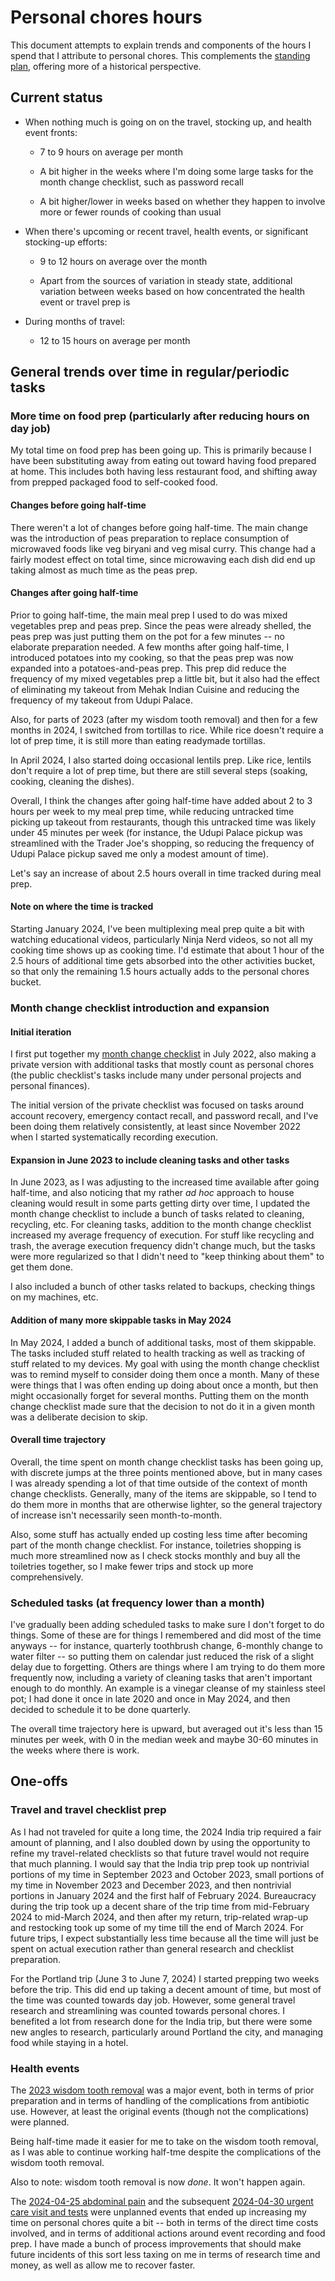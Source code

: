 # Personal chores hours

This document attempts to explain trends and components of the hours I
spend that I attribute to personal chores. This complements the
[standing plan](../standing-plan-for-the-next-few-months.md), offering
more of a historical perspective.

## Current status

* When nothing much is going on on the travel, stocking up, and health
  event fronts:

  * 7 to 9 hours on average per month

  * A bit higher in the weeks where I'm doing some large tasks for the
    month change checklist, such as password recall

  * A bit higher/lower in weeks based on whether they happen to
    involve more or fewer rounds of cooking than usual

* When there's upcoming or recent travel, health events, or
  significant stocking-up efforts:

  * 9 to 12 hours on average over the month

  * Apart from the sources of variation in steady state, additional
    variation between weeks based on how concentrated the health event
    or travel prep is

* During months of travel:

  * 12 to 15 hours on average per month

## General trends over time in regular/periodic tasks

### More time on food prep (particularly after reducing hours on day job)

My total time on food prep has been going up. This is primarily
because I have been substituting away from eating out toward having
food prepared at home. This includes both having less restaurant food,
and shifting away from prepped packaged food to self-cooked food.

#### Changes before going half-time

There weren't a lot of changes before going half-time. The main change
was the introduction of peas preparation to replace consumption of
microwaved foods like veg biryani and veg misal curry. This change had
a fairly modest effect on total time, since microwaving each dish did
end up taking almost as much time as the peas prep.

#### Changes after going half-time

Prior to going half-time, the main meal prep I used to
do was mixed vegetables prep and peas prep. Since the peas were
already shelled, the peas prep was just putting them on the pot for a
few minutes -- no elaborate preparation needed. A few months after
going half-time, I introduced potatoes into my cooking, so that the
peas prep was now expanded into a potatoes-and-peas prep. This prep
did reduce the frequency of my mixed vegetables prep a little bit, but
it also had the effect of eliminating my takeout from Mehak Indian
Cuisine and reducing the frequency of my takeout from Udupi Palace.

Also, for parts of 2023 (after my wisdom tooth removal) and then for a
few months in 2024, I switched from tortillas to rice. While rice
doesn't require a lot of prep time, it is still more than eating
readymade tortillas.

In April 2024, I also started doing occasional lentils prep. Like
rice, lentils don't require a lot of prep time, but there are still
several steps (soaking, cooking, cleaning the dishes).

Overall, I think the changes after going half-time have added about
2 to 3 hours per week to my meal prep time, while reducing
untracked time picking up takeout from restaurants, though this
untracked time was likely under 45 minutes per week (for instance, the
Udupi Palace pickup was streamlined with the Trader Joe's shopping, so
reducing the frequency of Udupi Palace pickup saved me only a modest
amount of time).

Let's say an increase of about 2.5 hours overall in time tracked
during meal prep.

#### Note on where the time is tracked

Starting January 2024, I've been multiplexing meal prep quite a bit
with watching educational videos, particularly Ninja Nerd videos, so
not all my cooking time shows up as cooking time. I'd estimate that
about 1 hour of the 2.5 hours of additional time gets absorbed into
the other activities bucket, so that only the remaining 1.5 hours
actually adds to the personal chores bucket.

### Month change checklist introduction and expansion

#### Initial iteration

I first put together my [month change
checklist](../month-change-checklist.md) in July 2022, also making a
private version with additional tasks that mostly count as personal
chores (the public checklist's tasks include many under personal
projects and personal finances).

The initial version of the private checklist was focused on tasks
around account recovery, emergency contact recall, and password
recall, and I've been doing them relatively consistently, at least
since November 2022 when I started systematically recording execution.

#### Expansion in June 2023 to include cleaning tasks and other tasks

In June 2023, as I was adjusting to the increased time available after
going half-time, and also noticing that my rather *ad hoc* approach to
house cleaning would result in some parts getting dirty over time, I
updated the month change checklist to include a bunch of tasks related
to cleaning, recycling, etc. For cleaning tasks, addition to the month
change checklist increased my average frequency of execution. For
stuff like recycling and trash, the average execution frequency didn't
change much, but the tasks were more regularized so that I didn't need
to "keep thinking about them" to get them done.

I also included a bunch of other tasks related to backups, checking
things on my machines, etc.

#### Addition of many more skippable tasks in May 2024

In May 2024, I added a bunch of additional tasks, most of them
skippable. The tasks included stuff related to health tracking as well
as tracking of stuff related to my devices. My goal with using the
month change checklist was to remind myself to consider doing them
once a month. Many of these were things that I was often ending up
doing about once a month, but then might occasionally forget for
several months. Putting them on the month change checklist made sure
that the decision to not do it in a given month was a deliberate
decision to skip.

#### Overall time trajectory

Overall, the time spent on month change checklist tasks has been going
up, with discrete jumps at the three points mentioned above, but in
many cases I was already spending a lot of that time outside of the
context of month change checklists. Generally, many of the items are
skippable, so I tend to do them more in months that are otherwise
lighter, so the general trajectory of increase isn't necessarily seen
month-to-month.

Also, some stuff has actually ended up costing less time after
becoming part of the month change checklist. For instance, toiletries
shopping is much more streamlined now as I check stocks monthly and
buy all the toiletries together, so I make fewer trips and stock up
more comprehensively.

### Scheduled tasks (at frequency lower than a month)

I've gradually been adding scheduled tasks to make sure I don't forget
to do things. Some of these are for things I remembered and did most
of the time anyways -- for instance, quarterly toothbrush change,
6-monthly change to water filter -- so putting them on calendar just
reduced the risk of a slight delay due to forgetting. Others are
things where I am trying to do them more frequently now, including a
variety of cleaning tasks that aren't important enough to do
monthly. An example is a vinegar cleanse of my stainless steel pot; I
had done it once in late 2020 and once in May 2024, and then decided
to schedule it to be done quarterly.

The overall time trajectory here is upward, but averaged out it's less
than 15 minutes per week, with 0 in the median week and maybe 30-60
minutes in the weeks where there is work.

## One-offs

### Travel and travel checklist prep

As I had not traveled for quite a long time, the 2024 India trip
required a fair amount of planning, and I also doubled down by using
the opportunity to refine my travel-related checklists so that future
travel would not require that much planning. I would say that the
India trip prep took up nontrivial portions of my time in September
2023 and October 2023, small portions of my time in November 2023 and
December 2023, and then nontrivial portions in January 2024 and the
first half of February 2024. Bureaucracy during the trip took up a
decent share of the trip time from mid-February 2024 to mid-March
2024, and then after my return, trip-related wrap-up and restocking
took up some of my time till the end of March 2024. For future trips,
I expect substantially less time because all the time will just be
spent on actual execution rather than general research and checklist
preparation.

For the Portland trip (June 3 to June 7, 2024) I started prepping two
weeks before the trip. This did end up taking a decent amount of time,
but most of the time was counted towards day job. However, some
general travel research and streamlining was counted towards personal
chores. I benefited a lot from research done for the India trip, but
there were some new angles to research, particularly around Portland
the city, and managing food while staying in a hotel.

### Health events

The [2023 wisdom tooth
removal](https://github.com/vipulnaik/diet-exercise-health/blob/master/events/2023/2023-wisdom-tooth-removal.md)
was a major event, both in terms of prior preparation and in terms of
handling of the complications from antibiotic use. However, at least
the original events (though not the complications) were planned.

Being half-time made it easier for me to take on the wisdom tooth
removal, as I was able to continue working half-tme despite the
complications of the wisdom tooth removal.

Also to note: wisdom tooth removal is now *done*. It won't happen again.

The [2024-04-25 abdominal
pain](https://github.com/vipulnaik/diet-exercise-health/blob/master/events/2024/2024-04-25-abdominal-pain.md)
and the subsequent [2024-04-30 urgent care visit and
tests](https://github.com/vipulnaik/diet-exercise-health/blob/master/events/2024/2024-04-30-urgent-care-visit-and-tests.md)
were unplanned events that ended up increasing my time on personal
chores quite a bit -- both in terms of the direct time costs involved,
and in terms of additional actions around event recording and food
prep. I have made a bunch of process improvements that should make
future incidents of this sort less taxing on me in terms of research
time and money, as well as allow me to recover faster.

